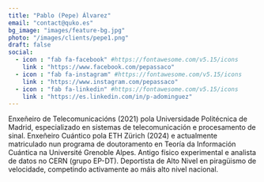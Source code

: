 ```yaml
---
title: "Pablo (Pepe) Álvarez"
email: "contact@quko.es"
bg_image: "images/feature-bg.jpg"
photo: "/images/clients/pepe1.png"
draft: false
social:
  - icon : "fab fa-facebook" #https://fontawesome.com/v5.15/icons
    link : "https://www.facebook.com/pepassaco"
  - icon : "fab fa-instagram" #https://fontawesome.com/v5.15/icons
    link : "https://www.instagram.com/pepassaco"
  - icon : "fab fa-linkedin" #https://fontawesome.com/v5.15/icons
    link : "https://es.linkedin.com/in/p-adominguez"
---
```


Enxeñeiro de Telecomunicacións (2021) pola Universidade Politécnica de Madrid, especializado en sistemas de telecomunicación e procesamento de sinal. Enxeñeiro Cuántico pola ETH Zürich (2024) e actualmente matriculado nun programa de doutoramento en Teoría da Información Cuántica na Université Grenoble Alpes. Antigo físico experimental e analista de datos no CERN (grupo EP-DT). Deportista de Alto Nivel en piragüismo de velocidade, competindo activamente ao máis alto nivel nacional.
